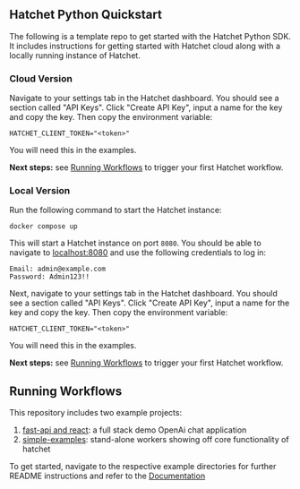 ## Hatchet Python Quickstart

The following is a template repo to get started with the Hatchet Python SDK. It includes instructions for getting started with Hatchet cloud along with a locally running instance of Hatchet.

### Cloud Version

Navigate to your settings tab in the Hatchet dashboard. You should see a section called "API Keys". Click "Create API Key", input a name for the key and copy the key. Then copy the environment variable:

```
HATCHET_CLIENT_TOKEN="<token>"
```

You will need this in the examples.

**Next steps:** see [Running Workflows](#running-workflows) to trigger your first Hatchet workflow.

### Local Version

Run the following command to start the Hatchet instance:

```
docker compose up
```

This will start a Hatchet instance on port `8080`. You should be able to navigate to [localhost:8080](localhost:8080) and use the following credentials to log in:

```
Email: admin@example.com
Password: Admin123!!
```

Next, navigate to your settings tab in the Hatchet dashboard. You should see a section called "API Keys". Click "Create API Key", input a name for the key and copy the key. Then copy the environment variable:

```
HATCHET_CLIENT_TOKEN="<token>"
```

You will need this in the examples.

**Next steps:** see [Running Workflows](#running-workflows) to trigger your first Hatchet workflow.

## Running Workflows

This repository includes two example projects:

1. [fast-api and react](/fast-api-react): a full stack demo OpenAi chat application
2. [simple-examples](/simple-examples): stand-alone workers showing off core functionality of hatchet

To get started, navigate to the respective example directories for further README instructions and refer to the [Documentation](https://docs.hatchet.run/sdks/python-sdk/setup)

